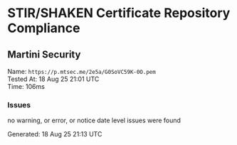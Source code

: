 # STIR/SHAKEN Certificate Repository Compliance

## Martini Security

Name: `https://p.mtsec.me/2e5a/G0SoVC59K-0O.pem`\
Tested At: 18 Aug 25 21:01 UTC\
Time: 106ms

### Issues

no warning, or error, or notice date level issues were found

Generated: 18 Aug 25 21:13 UTC